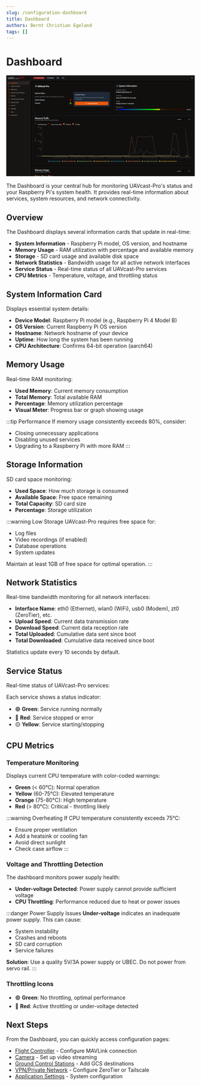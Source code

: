 ```yaml
---
slug: /configuration-dashboard
title: Dashboard
authors: Bernt Christian Egeland
tags: []
---
```


# Dashboard

![Dashboard](img/dashboard_page.png)

The Dashboard is your central hub for monitoring UAVcast-Pro's status and your Raspberry Pi's system health. It provides real-time information about services, system resources, and network connectivity.

## Overview

The Dashboard displays several information cards that update in real-time:

- **System Information** - Raspberry Pi model, OS version, and hostname
- **Memory Usage** - RAM utilization with percentage and available memory
- **Storage** - SD card usage and available disk space
- **Network Statistics** - Bandwidth usage for all active network interfaces
- **Service Status** - Real-time status of all UAVcast-Pro services
- **CPU Metrics** - Temperature, voltage, and throttling status

## System Information Card

Displays essential system details:

- **Device Model**: Raspberry Pi model (e.g., Raspberry Pi 4 Model B)
- **OS Version**: Current Raspberry Pi OS version
- **Hostname**: Network hostname of your device
- **Uptime**: How long the system has been running
- **CPU Architecture**: Confirms 64-bit operation (aarch64)

## Memory Usage
Real-time RAM monitoring:

- **Used Memory**: Current memory consumption
- **Total Memory**: Total available RAM
- **Percentage**: Memory utilization percentage
- **Visual Meter**: Progress bar or graph showing usage

:::tip Performance
If memory usage consistently exceeds 80%, consider:
- Closing unnecessary applications
- Disabling unused services
- Upgrading to a Raspberry Pi with more RAM
:::

## Storage Information
SD card space monitoring:

- **Used Space**: How much storage is consumed
- **Available Space**: Free space remaining
- **Total Capacity**: SD card size
- **Percentage**: Storage utilization

:::warning Low Storage
UAVcast-Pro requires free space for:
- Log files
- Video recordings (if enabled)
- Database operations
- System updates

Maintain at least 1GB of free space for optimal operation.
:::

## Network Statistics
Real-time bandwidth monitoring for all network interfaces:

- **Interface Name**: eth0 (Ethernet), wlan0 (WiFi), usb0 (Modem), zt0 (ZeroTier), etc.
- **Upload Speed**: Current data transmission rate
- **Download Speed**: Current data reception rate
- **Total Uploaded**: Cumulative data sent since boot
- **Total Downloaded**: Cumulative data received since boot

Statistics update every 10 seconds by default.

## Service Status
Real-time status of UAVcast-Pro services:

Each service shows a status indicator:
- 🟢 **Green**: Service running normally
- 🔴 **Red**: Service stopped or error
- 🟡 **Yellow**: Service starting/stopping

## CPU Metrics
### Temperature Monitoring

Displays current CPU temperature with color-coded warnings:

- **Green** (< 60°C): Normal operation
- **Yellow** (60-75°C): Elevated temperature
- **Orange** (75-80°C): High temperature
- **Red** (> 80°C): Critical - throttling likely

:::warning Overheating
If CPU temperature consistently exceeds 75°C:
- Ensure proper ventilation
- Add a heatsink or cooling fan
- Avoid direct sunlight
- Check case airflow
:::

### Voltage and Throttling Detection

The dashboard monitors power supply health:

- **Under-voltage Detected**: Power supply cannot provide sufficient voltage
- **CPU Throttling**: Performance reduced due to heat or power issues

:::danger Power Supply Issues
**Under-voltage** indicates an inadequate power supply. This can cause:
- System instability
- Crashes and reboots
- SD card corruption
- Service failures

**Solution**: Use a quality 5V/3A power supply or UBEC. Do not power from servo rail.
:::

### Throttling Icons

- 🟢 **Green**: No throttling, optimal performance
- 🔴 **Red**: Active throttling or under-voltage detected



## Next Steps

From the Dashboard, you can quickly access configuration pages:

- [Flight Controller](/docs/6.x/configuration-flight-controller) - Configure MAVLink connection
- [Camera](/docs/6.x/configuration-camera) - Set up video streaming
- [Ground Control Stations](/docs/6.x/configuration-ground-controller) - Add GCS destinations
- [VPN/Private Network](/docs/6.x/configuration-vpn) - Configure ZeroTier or Tailscale
- [Application Settings](/docs/6.x/configuration-settings) - System configuration
